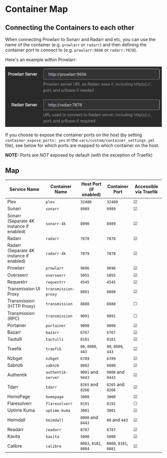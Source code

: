 # Container Map

## Connecting the Containers to each other

When connecting Prowlarr to Sonarr and Radarr and etc, you can use the name of the container (e.g. `prowlarr` or `radarr`) and then defining the container port to connect to (e.g. `prowlarr:9696` or `radarr:7878`).

Here's an example within Prowlarr:

![Prowlarr example](./_img/container_connect_example.png)

If you choose to expose the container ports on the host (by setting `container_expose_ports: yes` in the `vars/custom/container_settings.yml` file), see below for which ports are mapped to which container on the host.

**NOTE:** Ports are _NOT_ exposed by default (with the exception of Traefik)

## Map

| Service Name                             | Container Name       | Host Port (if enabled) | Container Port    | Accessible via Traefik |
| ---------------------------------------- | -------------------- | ---------------------- | ----------------- | ---------------------- |
| Plex                                     | `plex`               | `32400`                | `32400`           | &#9745;                |
| Sonarr                                   | `sonarr`             | `8989`                 | `8989`            | &#9745;                |
| Sonarr (Separate 4K instance if enabled) | `sonarr-4k`          | `8990`                 | `8989`            | &#9745;                |
| Radarr                                   | `radarr`             | `7878`                 | `7878`            | &#9745;                |
| Radarr (Separate 4K instance if enabled) | `radarr-4k`          | `7879`                 | `7878`            | &#9745;                |
| Prowlarr                                 | `prowlarr`           | `9696`                 | `9696`            | &#9745;                |
| Overseerr                                | `overseerr`          | `5055`                 | `5055`            | &#9745;                |
| Requestrr                                | `requestrr`          | `4545`                 | `4545`            | &#9745;                |
| Transmission UI Proxy                    | `transmission-proxy` | `8081`                 | `8080`            | &#9745;                |
| Transmission (HTTP Proxy)                | `transmission`       | `8888`                 | `8888`            | &#9744;                |
| Transmission (RPC)                       | `transmission`       | `9091`                 | `9091`            | &#9744;                |
| Portainer                                | `portainer`          | `9000`                 | `9000`            | &#9745;                |
| Bazarr                                   | `bazarr`             | `6767`                 | `6767`            | &#9745;                |
| Tautulli                                 | `tautulli`           | `8181`                 | `8181`            | &#9745;                |
| Traefik                                  | `traefik`            | `80`, `8080`, `443`    | `80`, `8080`, `443`| &#9745;               |
| Nzbget                                   | `nzbget`             | `6789`                 | `6789`            | &#9745;                |
| Sabnzb                                   | `sabnzb`             | `8082`                 | `8080`            | &#9745;                |
| Authentik                                | `authentik-server`   | `9001` and `9443`      | `9000` and `9443` | &#9745;                |
| Tdarr                                    | `tdarr`              | `8265` and `8266`      | `8265` and `8266` | &#9745;                |
| HomePage                                 | `homepage`           | `3000`                 | `3000`            | &#9745;                |
| Flaresolverr                             | `flaresolverr`       | `8191`                 | `8191`            | &#9744;                |
| Uptime Kuma                              | `uptime-kuma`        | `3001`                 | `3001`            | &#9745;                |
| Heimdall                                 | `heimdall`           | `8000` and `8443`      | `80` and `443`    | &#9745;                |
| Readarr                                  | `readarr`            | `8787`                 | `8787`            | &#9745;                |
| Kavita                                   | `kavita`             | `5000`                 | `5000`            | &#9745;                |
| Calibre                                  | `calibre`            | `8083`, `8182`, `8084` | `8080`, `8181`, `8081`| &#9745;            |
